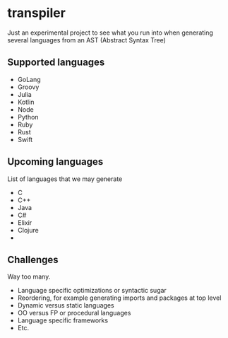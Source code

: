 # transpiler

Just an experimental project to see what you run into when generating several languages from an AST (Abstract Syntax Tree)

## Supported languages

- GoLang
- Groovy
- Julia
- Kotlin
- Node
- Python
- Ruby
- Rust
- Swift

## Upcoming languages

List of languages that we may generate

- C
- C++
- Java
- C#
- Elixir
- Clojure
- 
## Challenges

Way too many.

- Language specific optimizations or syntactic sugar
- Reordering, for example generating imports and packages at top level
- Dynamic versus static languages
- OO versus FP or procedural languages
- Language specific frameworks
- Etc. 
